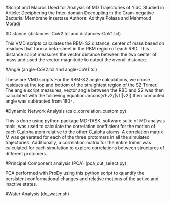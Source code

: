 #Script and Macros Used for Analysis of MD Trajectories of YidC Studied in Article: Deciphering the Inter-domain Decoupling in the Gram-negative Bacterial Membrane Insertase Authors: Adithya Polasa and Mahmoud Moradi

#Distance (distances-CoV2.tcl and distances-CoV1.tcl)

This VMD scripts calculates the RBM-S2 distance, center of mass based on residues that form a beta-sheet in the RBM region of each RBD. This distance script measures the vector distance between the two center of mass and used the vector magnitude to output the overall distance.

#Angle (angle-CoV2.tcl and angle-CoV1.tcl)

These are VMD scripts For the RBM-S2 angle calculations, we chose residues at the top and bottom of the straightest region of the S2 Trimer. The angle script measures, vector angle between the RBD and S2 was then calculated with the following equation:arccos(v1·v2/|v1||v2|) then computed angle was subtracted from 180◦.

#Dynamic Network Analysis (calc_correlation_custom.py)

This is done using python package MD-TASK, software suite of MD analysis tools, was used to calculate the correlation coefficient for the motion of each C_alpha atom relative to the other C_alpha atoms. A correlation matrix M was generated for each of the three protomers in all the simulated trajectories. Additionally, a correlation matrix for the entire trimer was calculated for each simulation to explore correlations between structures of different protomers.

#Principal Component analysis (PCA) (pca_out_select.py)

PCA performed with ProDy using this python script to quantify the persistent conformational changes and relative motions of the active and inactive states.

#Water Analysis (do_water.sh)
